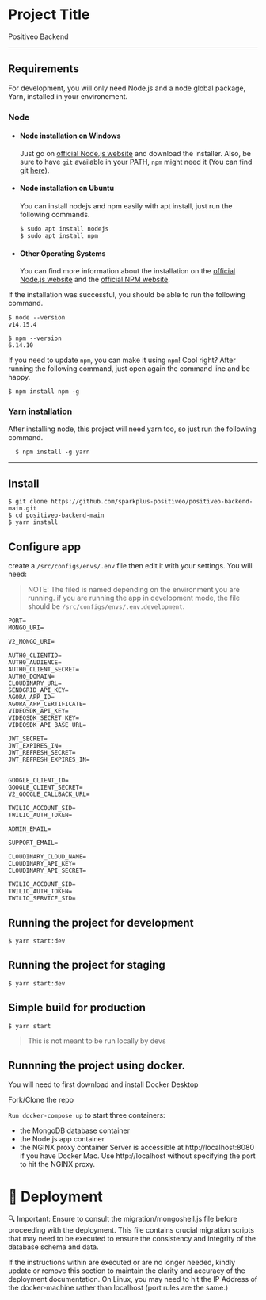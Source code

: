 # Project Title

Positiveo Backend

---

## Requirements

For development, you will only need Node.js and a node global package, Yarn, installed in your environement.

### Node

- #### Node installation on Windows

  Just go on [official Node.js website](https://nodejs.org/) and download the installer.
  Also, be sure to have `git` available in your PATH, `npm` might need it (You can find git [here](https://git-scm.com/)).

- #### Node installation on Ubuntu

  You can install nodejs and npm easily with apt install, just run the following commands.

      $ sudo apt install nodejs
      $ sudo apt install npm

- #### Other Operating Systems
  You can find more information about the installation on the [official Node.js website](https://nodejs.org/) and the [official NPM website](https://npmjs.org/).

If the installation was successful, you should be able to run the following command.

    $ node --version
    v14.15.4

    $ npm --version
    6.14.10

If you need to update `npm`, you can make it using `npm`! Cool right? After running the following command, just open again the command line and be happy.

    $ npm install npm -g

###

### Yarn installation

After installing node, this project will need yarn too, so just run the following command.

      $ npm install -g yarn

---

## Install

    $ git clone https://github.com/sparkplus-positiveo/positiveo-backend-main.git
    $ cd positiveo-backend-main
    $ yarn install

## Configure app

create a `/src/configs/envs/.env` file then edit it with your settings. You will need:
> NOTE: The filed is named depending on the environment you are running.
> if you are running the app in development mode, the file should be `/src/configs/envs/.env.development`.

```
PORT=
MONGO_URI=

V2_MONGO_URI=

AUTH0_CLIENTID=
AUTH0_AUDIENCE=
AUTH0_CLIENT_SECRET=
AUTH0_DOMAIN=
CLOUDINARY_URL=
SENDGRID_API_KEY=
AGORA_APP_ID=
AGORA_APP_CERTIFICATE=
VIDEOSDK_API_KEY=
VIDEOSDK_SECRET_KEY=
VIDEOSDK_API_BASE_URL=

JWT_SECRET=
JWT_EXPIRES_IN=
JWT_REFRESH_SECRET=
JWT_REFRESH_EXPIRES_IN=


GOOGLE_CLIENT_ID=
GOOGLE_CLIENT_SECRET=
V2_GOOGLE_CALLBACK_URL=

TWILIO_ACCOUNT_SID=
TWILIO_AUTH_TOKEN=

ADMIN_EMAIL=

SUPPORT_EMAIL=

CLOUDINARY_CLOUD_NAME=
CLOUDINARY_API_KEY=
CLOUDINARY_API_SECRET=

TWILIO_ACCOUNT_SID=
TWILIO_AUTH_TOKEN=
TWILIO_SERVICE_SID=
```


## Running the project for development

    $ yarn start:dev

## Running the project for staging

    $ yarn start:dev

## Simple build for production

    $ yarn start
> This is not meant to be run locally by devs

## Runnning the project using docker.

You will need to first download and install Docker Desktop

Fork/Clone the repo

`Run docker-compose up` to start three containers:

- the MongoDB database container
- the Node.js app container
- the NGINX proxy container
  Server is accessible at http://localhost:8080 if you have Docker Mac. Use http://localhost without specifying the port to hit the NGINX proxy.

# 🚀 Deployment
🔍 Important: Ensure to consult the migration/mongoshell.js file before proceeding with the deployment. This file contains crucial migration scripts that may need to be executed to ensure the consistency and integrity of the database schema and data.

If the instructions within are executed or are no longer needed, kindly update or remove this section to maintain the clarity and accuracy of the deployment documentation.
On Linux, you may need to hit the IP Address of the docker-machine rather than localhost (port rules are the same.)
